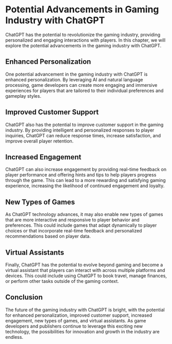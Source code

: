 Potential Advancements in Gaming Industry with ChatGPT
=========================================================================================================

ChatGPT has the potential to revolutionize the gaming industry, providing personalized and engaging interactions with players. In this chapter, we will explore the potential advancements in the gaming industry with ChatGPT.

Enhanced Personalization
------------------------

One potential advancement in the gaming industry with ChatGPT is enhanced personalization. By leveraging AI and natural language processing, game developers can create more engaging and immersive experiences for players that are tailored to their individual preferences and gameplay styles.

Improved Customer Support
-------------------------

ChatGPT also has the potential to improve customer support in the gaming industry. By providing intelligent and personalized responses to player inquiries, ChatGPT can reduce response times, increase satisfaction, and improve overall player retention.

Increased Engagement
--------------------

ChatGPT can also increase engagement by providing real-time feedback on player performance and offering hints and tips to help players progress through the game. This can lead to a more rewarding and satisfying gaming experience, increasing the likelihood of continued engagement and loyalty.

New Types of Games
------------------

As ChatGPT technology advances, it may also enable new types of games that are more interactive and responsive to player behavior and preferences. This could include games that adapt dynamically to player choices or that incorporate real-time feedback and personalized recommendations based on player data.

Virtual Assistants
------------------

Finally, ChatGPT has the potential to evolve beyond gaming and become a virtual assistant that players can interact with across multiple platforms and devices. This could include using ChatGPT to book travel, manage finances, or perform other tasks outside of the gaming context.

Conclusion
----------

The future of the gaming industry with ChatGPT is bright, with the potential for enhanced personalization, improved customer support, increased engagement, new types of games, and virtual assistants. As game developers and publishers continue to leverage this exciting new technology, the possibilities for innovation and growth in the industry are endless.
